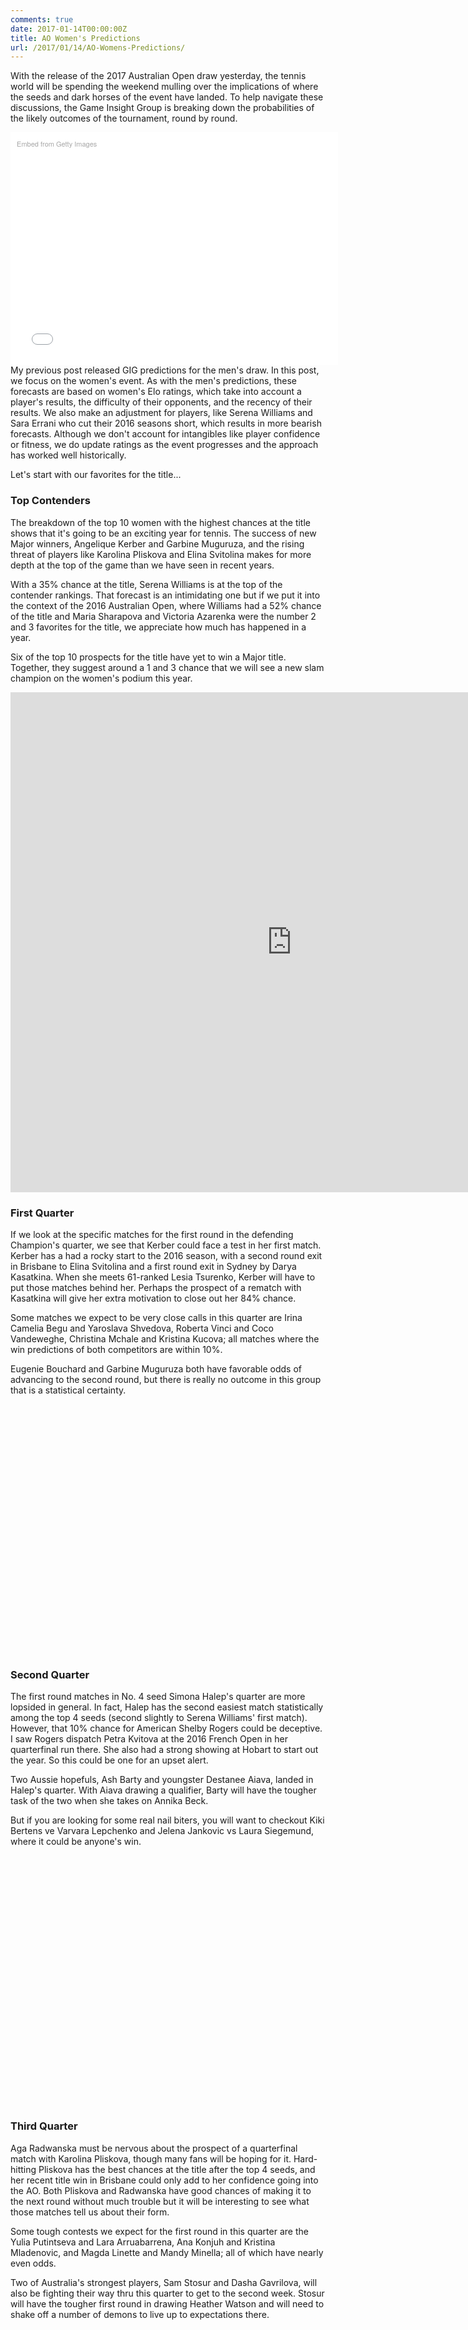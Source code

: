 ```yaml
---
comments: true
date: 2017-01-14T00:00:00Z
title: AO Women's Predictions
url: /2017/01/14/AO-Womens-Predictions/
---
```


With the release of the 2017 Australian Open draw yesterday, the tennis world will be spending the weekend mulling over the implications of where the seeds and dark horses of the event have landed. To help navigate these discussions, the Game Insight Group is breaking down the probabilities of the likely outcomes of the tournament, round by round. 

<!--more-->

<div class="getty embed image" style="background-color:#fff;display:inline-block;font-family:'Helvetica Neue',Helvetica,Arial,sans-serif;color:#a7a7a7;font-size:11px;width:100%;max-width:594px;float:left; padding:2%;"><div style="padding:0;margin:0;text-align:left;"><a href="http://www.gettyimages.com/detail/507520392" target="_blank" style="color:#a7a7a7;text-decoration:none;font-weight:normal !important;border:none;display:inline-block;">Embed from Getty Images</a></div><div style="overflow:hidden;position:relative;height:0;padding:66.666667% 0 0 0;width:100%;"><iframe src="//embed.gettyimages.com/embed/507520392?et=tFI7vuwaQWJSSm6sNzPkzQ&viewMoreLink=on&sig=l6es5GfFUyZ8LP1EXrG5LSHqxiUqS4W_nZdDQCibEEI=&caption=true" width="594" height="396" scrolling="no" frameborder="0" style="display:inline-block;position:absolute;top:0;left:0;width:100%;height:100%;margin:0;"></iframe></div><p style="margin:0;"></p></div>


My previous post released GIG predictions for the men's draw. In this post, we focus on the women's event. As with the men's predictions, these forecasts are based on women's Elo ratings, which take into account a player's results, the difficulty of their opponents, and the recency of their results. We also make an adjustment for players, like Serena Williams and Sara Errani who cut their 2016 seasons short, which results in more bearish forecasts. Although we don't account for intangibles like player confidence or fitness, we do update ratings as the event progresses and the approach has worked well historically.


Let's start with our favorites for the title...

### Top Contenders

The breakdown of the top 10 women with the highest chances at the title shows that it's going to be an exciting year for tennis. The success of new Major winners, Angelique Kerber and Garbine Muguruza, and the rising threat of players like Karolina Pliskova and Elina Svitolina makes for more depth at the top of the game than we have seen in recent years. 

With a 35% chance at the title, Serena Williams is at the top of the contender rankings. That forecast is an intimidating one but if we put it into the context of the 2016 Australian Open, where Williams had a 52% chance of the title and Maria Sharapova and Victoria Azarenka were the number 2 and 3 favorites for the title, we appreciate how much has happened in a year. 


Six of the top 10 prospects for the title have yet to win a Major title. Together, they suggest around a 1 and 3 chance that we will see a new slam champion on the women's podium this year.

<iframe width="900" height="800" frameborder="0" scrolling="no" src="https://plot.ly/~on-the-t/1049.embed"></iframe>



### First Quarter

If we look at the specific matches for the first round in the defending Champion's quarter, we see that Kerber could face a test in her first match. Kerber has a had a rocky start to the 2016 season, with a second round exit in Brisbane to Elina Svitolina and a first round exit in Sydney by Darya Kasatkina. When she meets 61-ranked Lesia Tsurenko, Kerber will have to put those matches behind her. Perhaps the prospect of a rematch with Kasatkina will give her extra motivation to close out her 84% chance.

Some matches we expect to be very close calls in this quarter are Irina Camelia Begu and Yaroslava Shvedova, Roberta Vinci and Coco Vandeweghe, Christina Mchale and Kristina Kucova; all matches where the win predictions of both competitors are within 10%. 

Eugenie Bouchard and Garbine Muguruza both have favorable odds of advancing to the second round, but there is really no outcome in this group that is a statistical certainty. 



<script type="text/javascript">
 
// jsData 
function gvisDataTableID170343dc397bb () {
var data = new google.visualization.DataTable();
var datajson =
[
 [
"Angelique Kerber",
1,
84.2
],
[
"Lesia Tsurenko",
1,
15.8
],
[
"Carina Witthoeft",
2,
83.55
],
[
"Qualifier1",
2,
16.45
],
[
"Kristyna Pliskova",
3,
29.2
],
[
"Viktorija Golubic",
3,
70.8
],
[
"Irina Camelia Begu",
4,
43.74
],
[
"Yaroslava Shvedova",
4,
56.26
],
[
"Darya Kasatkina",
5,
65.79
],
[
"Shuai Peng",
5,
34.21
],
[
"Eugenie Bouchard",
6,
68.01
],
[
"Louisa Chirico",
6,
31.99
],
[
"Misaki Doi",
7,
63.82
],
[
"Pauline Parmentier",
7,
36.18
],
[
"Roberta Vinci",
8,
45.64
],
[
"Coco Vandeweghe",
8,
54.36
],
[
"Carla Suarez Navarro",
9,
77.79
],
[
"Jana Cepelova",
9,
22.21
],
[
"Irina Khromacheva",
10,
17
],
[
"Sorona Cirstea",
10,
83
],
[
"Alison Riske",
11,
67.01
],
[
"Madison Brengle",
11,
32.99
],
[
"Shuai Zhang",
12,
91.36
],
[
"Qualifier2",
12,
8.64
],
[
"Nao Hibino",
13,
35.24
],
[
"Anastasija Sevastova",
13,
64.76
],
[
"Christina Mchale",
14,
49.31
],
[
"Kristina Kucova",
14,
50.69
],
[
"Lauren Davis",
15,
77.25
],
[
"Samantha Crawford",
15,
22.75
],
[
"Garbine Muguruza",
16,
84.78
],
[
"Marina Erakova",
16,
15.22
] 
];
data.addColumn('string','Player');
data.addColumn('number','Match');
data.addColumn('number','Prediction (%)');
data.addRows(datajson);
return(data);
}
 
// jsDrawChart
function drawChartTableID170343dc397bb() {
var data = gvisDataTableID170343dc397bb();
var options = {};
options["allowHtml"] = true;
options["width"] = 800;
options["height"] = 400;
options["alternatingRowStyle"] = true;
options["cssClassNames"] = {headerRow: 'large-font', tableRow: 'myTablerow large-font', oddTableRow: 'myTablerow large-font'};


    var chart = new google.visualization.Table(
    document.getElementById('TableID170343dc397bb')
    );
    chart.draw(data,options);
    

}
  
 
// jsDisplayChart
(function() {
var pkgs = window.__gvisPackages = window.__gvisPackages || [];
var callbacks = window.__gvisCallbacks = window.__gvisCallbacks || [];
var chartid = "table";
  
// Manually see if chartid is in pkgs (not all browsers support Array.indexOf)
var i, newPackage = true;
for (i = 0; newPackage && i < pkgs.length; i++) {
if (pkgs[i] === chartid)
newPackage = false;
}
if (newPackage)
  pkgs.push(chartid);
  
// Add the drawChart function to the global list of callbacks
callbacks.push(drawChartTableID170343dc397bb);
})();
function displayChartTableID170343dc397bb() {
  var pkgs = window.__gvisPackages = window.__gvisPackages || [];
  var callbacks = window.__gvisCallbacks = window.__gvisCallbacks || [];
  window.clearTimeout(window.__gvisLoad);
  // The timeout is set to 100 because otherwise the container div we are
  // targeting might not be part of the document yet
  window.__gvisLoad = setTimeout(function() {
  var pkgCount = pkgs.length;
  google.load("visualization", "1", { packages:pkgs, callback: function() {
  if (pkgCount != pkgs.length) {
  // Race condition where another setTimeout call snuck in after us; if
  // that call added a package, we must not shift its callback
  return;
}
while (callbacks.length > 0)
callbacks.shift()();
} });
}, 100);
}
 
// jsFooter
</script>
 
<!-- jsChart -->  
<script type="text/javascript" src="https://www.google.com/jsapi?callback=displayChartTableID170343dc397bb"></script>
 
<!-- divChart -->
  
<div id="TableID170343dc397bb" 
  style="width: 800; height: 400;">
</div>


### Second Quarter

The first round matches in No. 4 seed Simona Halep's quarter are more lopsided in general. In fact, Halep has the second easiest match statistically among the top 4 seeds (second slightly to Serena Williams' first match). However, that 10% chance for American Shelby Rogers could be deceptive. I saw Rogers dispatch Petra Kvitova at the 2016 French Open in her quarterfinal run there. She also had a strong showing at Hobart to start out the year. So this could be one for an upset alert. 


Two Aussie hopefuls, Ash Barty and youngster Destanee Aiava, landed in Halep's quarter. With Aiava drawing a qualifier, Barty will have the tougher task of the two when she takes on Annika Beck. 

But if you are looking for some real nail biters, you will want to checkout Kiki Bertens ve Varvara Lepchenko and Jelena Jankovic vs Laura Siegemund, where it could be anyone's win. 

<script type="text/javascript">
 
// jsData 
function gvisDataTableID170345e9b0d3b () {
var data = new google.visualization.DataTable();
var datajson =
[
 [
"Simona Halep",
1,
90.55
],
[
"Shelby Rogers",
1,
9.45
],
[
"Annika Beck",
2,
75.37
],
[
"Ash Barty",
2,
24.63
],
[
"Qualifier3",
3,
34.39
],
[
"Destanee Aiava",
3,
65.61
],
[
"Monica Puig",
4,
77.08
],
[
"Patricia Maria Tig",
4,
22.92
],
[
"Kiki Bertens",
5,
55.29
],
[
"Varvara Lepchenko",
5,
44.71
],
[
"Ying-Ying Duan",
6,
79.35
],
[
"Qualifier4",
6,
20.65
],
[
"Kurumi Nara",
7,
80.07
],
[
"Qualifier5",
7,
19.93
],
[
"Venus Williams",
8,
82.6
],
[
"Kateryna Kozlova",
8,
17.4
],
[
"Elina Svitolina",
9,
96.9
],
[
"Galina Voskoboeva",
9,
3.1
],
[
"Francesca Schiavone",
10,
84.31
],
[
"Qualifier6",
10,
15.69
],
[
"Vania King",
11,
86.95
],
[
"Qualifier12",
11,
13.05
],
[
"Anastasia Pavlyuchenkova",
12,
79.13
],
[
"Evgeniya Rodina",
12,
20.87
],
[
"Jelena Jankovic",
13,
54.91
],
[
"Laura Siegemund",
13,
45.09
],
[
"Katerina Siniakova",
14,
50.72
],
[
"Julia Goerges",
14,
49.28
],
[
"Anna Tatishvili",
15,
67.62
],
[
"Jaimee Fourlis",
15,
32.38
],
[
"Mariana Duque Marino",
16,
13.38
],
[
"Svetlana Kuznetsova",
16,
86.62
] 
];
data.addColumn('string','Player');
data.addColumn('number','Match');
data.addColumn('number','Prediction (%)');
data.addRows(datajson);
return(data);
}
 
// jsDrawChart
function drawChartTableID170345e9b0d3b() {
var data = gvisDataTableID170345e9b0d3b();
var options = {};
options["allowHtml"] = true;
options["width"] = 800;
options["height"] = 400;
options["alternatingRowStyle"] = true;
options["cssClassNames"] = {headerRow: 'large-font', tableRow: 'myTablerow large-font', oddTableRow: 'myTablerow large-font'};


    var chart = new google.visualization.Table(
    document.getElementById('TableID170345e9b0d3b')
    );
    chart.draw(data,options);
    

}
  
 
// jsDisplayChart
(function() {
var pkgs = window.__gvisPackages = window.__gvisPackages || [];
var callbacks = window.__gvisCallbacks = window.__gvisCallbacks || [];
var chartid = "table";
  
// Manually see if chartid is in pkgs (not all browsers support Array.indexOf)
var i, newPackage = true;
for (i = 0; newPackage && i < pkgs.length; i++) {
if (pkgs[i] === chartid)
newPackage = false;
}
if (newPackage)
  pkgs.push(chartid);
  
// Add the drawChart function to the global list of callbacks
callbacks.push(drawChartTableID170345e9b0d3b);
})();
function displayChartTableID170345e9b0d3b() {
  var pkgs = window.__gvisPackages = window.__gvisPackages || [];
  var callbacks = window.__gvisCallbacks = window.__gvisCallbacks || [];
  window.clearTimeout(window.__gvisLoad);
  // The timeout is set to 100 because otherwise the container div we are
  // targeting might not be part of the document yet
  window.__gvisLoad = setTimeout(function() {
  var pkgCount = pkgs.length;
  google.load("visualization", "1", { packages:pkgs, callback: function() {
  if (pkgCount != pkgs.length) {
  // Race condition where another setTimeout call snuck in after us; if
  // that call added a package, we must not shift its callback
  return;
}
while (callbacks.length > 0)
callbacks.shift()();
} });
}, 100);
}
 
// jsFooter
</script>
 
<!-- jsChart -->  
<script type="text/javascript" src="https://www.google.com/jsapi?callback=displayChartTableID170345e9b0d3b"></script>
 
<!-- divChart -->
  
<div id="TableID170345e9b0d3b" 
  style="width: 800; height: 400;">
</div>


### Third Quarter


Aga Radwanska must be nervous about the prospect of a quarterfinal match with Karolina Pliskova, though many fans will be hoping for it. Hard-hitting Pliskova has the best chances at the title after the top 4 seeds, and her recent title win in Brisbane could only add to her confidence going into the AO. Both Pliskova and Radwanska have good chances of making it to the next round without much trouble but it will be interesting to see what those matches tell us about their form.


Some tough contests we expect for the first round in this quarter are the Yulia Putintseva and Lara Arruabarrena, Ana Konjuh and Kristina Mladenovic, and Magda Linette and Mandy Minella; all of which have nearly even odds.

Two of Australia's strongest players, Sam Stosur and Dasha Gavrilova, will also be fighting their way thru this quarter to get to the second week. Stosur will have the tougher first round in drawing Heather Watson and will need to shake off a number of demons to live up to expectations there.

<script type="text/javascript">
 
// jsData 
function gvisDataTableID170341dc2fd88 () {
var data = new google.visualization.DataTable();
var datajson =
[
 [
"Karolina Pliskova",
1,
92.66
],
[
"Sara Sorribes Tormo",
1,
7.34
],
[
"Monica Niculescu",
2,
91.4
],
[
"Qualifier7",
2,
8.6
],
[
"Jelena Ostapenko",
3,
80.52
],
[
"Qualifier8",
3,
19.48
],
[
"Yulia Putintseva",
4,
44.47
],
[
"Lara Arruabarrena",
4,
55.53
],
[
"Daria Gavrilova",
5,
88.11
],
[
"Naomi Broady",
5,
11.89
],
[
"Ana Konjuh",
6,
58.72
],
[
"Kristina Mladenovic",
6,
41.28
],
[
"Danka Kovinic",
7,
67.6
],
[
"Saisai Zheng",
7,
32.4
],
[
"Camila Giorgi",
8,
32.9
],
[
"Timea Bacsinszky",
8,
67.1
],
[
"Elena Vesnina",
9,
92.1
],
[
"Qualifier9",
9,
7.9
],
[
"Magda Linette",
10,
55.69
],
[
"Mandy Minella",
10,
44.31
],
[
"Qualifier 10",
11,
9.7
],
[
"Johanna Larsson",
11,
90.3
],
[
"Samantha Stosur",
12,
63.95
],
[
"Heather Watson",
12,
36.05
],
[
"Alize Cornet",
13,
92.02
],
[
"Myrtille Goerges",
13,
7.98
],
[
"Maria Sakkari",
14,
17.86
],
[
"Anett Kontaveit",
14,
82.14
],
[
"Qiang Wang",
15,
34.08
],
[
"Mirjana Lucic",
15,
65.92
],
[
"Agnieszka Radwanska",
16,
83.25
],
[
"Tsvetana Pironkova",
16,
16.75
] 
];
data.addColumn('string','Player');
data.addColumn('number','Match');
data.addColumn('number','Prediction (%)');
data.addRows(datajson);
return(data);
}
 
// jsDrawChart
function drawChartTableID170341dc2fd88() {
var data = gvisDataTableID170341dc2fd88();
var options = {};
options["allowHtml"] = true;
options["width"] = 800;
options["height"] = 400;
options["alternatingRowStyle"] = true;
options["cssClassNames"] = {headerRow: 'large-font', tableRow: 'myTablerow large-font', oddTableRow: 'myTablerow large-font'};


    var chart = new google.visualization.Table(
    document.getElementById('TableID170341dc2fd88')
    );
    chart.draw(data,options);
    

}
  
 
// jsDisplayChart
(function() {
var pkgs = window.__gvisPackages = window.__gvisPackages || [];
var callbacks = window.__gvisCallbacks = window.__gvisCallbacks || [];
var chartid = "table";
  
// Manually see if chartid is in pkgs (not all browsers support Array.indexOf)
var i, newPackage = true;
for (i = 0; newPackage && i < pkgs.length; i++) {
if (pkgs[i] === chartid)
newPackage = false;
}
if (newPackage)
  pkgs.push(chartid);
  
// Add the drawChart function to the global list of callbacks
callbacks.push(drawChartTableID170341dc2fd88);
})();
function displayChartTableID170341dc2fd88() {
  var pkgs = window.__gvisPackages = window.__gvisPackages || [];
  var callbacks = window.__gvisCallbacks = window.__gvisCallbacks || [];
  window.clearTimeout(window.__gvisLoad);
  // The timeout is set to 100 because otherwise the container div we are
  // targeting might not be part of the document yet
  window.__gvisLoad = setTimeout(function() {
  var pkgCount = pkgs.length;
  google.load("visualization", "1", { packages:pkgs, callback: function() {
  if (pkgCount != pkgs.length) {
  // Race condition where another setTimeout call snuck in after us; if
  // that call added a package, we must not shift its callback
  return;
}
while (callbacks.length > 0)
callbacks.shift()();
} });
}, 100);
}
 
// jsFooter
</script>
 
<!-- jsChart -->  
<script type="text/javascript" src="https://www.google.com/jsapi?callback=displayChartTableID170341dc2fd88"></script>
 
<!-- divChart -->
  
<div id="TableID170341dc2fd88" 
  style="width: 800; height: 400;">
</div>


### Fourth Quarter

Like Simona Halep, Serena Williams' first round match could be trickier than the probabilities suggest. Williams will face Belinda Bencic, who is coming off her Hopman Cup appearance with Roger Federer. Bencic has a 1 of 2 record against Williams, which could give her a boost despite her odds (if the toe injury is healed, that is). It's an unlucky draw for Bencic but will still be a match to watch. 

What could be some tough contests in this quarter? Dominika Cibulkova could have a test when she faces Denisa Allertova. Even less certain call are Sara Errani's match with Risa Ozaki, Kateryna Bondarenko and Caroline Garcia, and Yanina Wickmayer versus Lucie Safarova. If the odds to go in Safarova's favor, that could set up a second round match against Serena Williams. Safarova has a devastating record against Williams and might already be looking forward to a chance to turn the tables.  

<script type="text/javascript">
 
// jsData 
function gvisDataTableID1703441b43dd6 () {
var data = new google.visualization.DataTable();
var datajson =
[
 [
"Dominika Cibulkova",
1,
73.92
],
[
"Denisa Allertova",
1,
26.08
],
[
"Su Wei Hsieh",
2,
55.65
],
[
"Karin Knapp",
2,
44.35
],
[
"Sara Errani",
3,
60.6
],
[
"Risa Ozaki",
3,
39.4
],
[
"Ekaterina Makarova",
4,
93.85
],
[
"Ekaterina Alexandrova",
4,
6.15
],
[
"Caroline Wozniacki",
5,
96.54
],
[
"Arina Rodionova",
5,
3.46
],
[
"Donna Vekic",
6,
74.11
],
[
"Lizette Cabrera",
6,
25.89
],
[
"Luksika Kumkhum",
7,
6.14
],
[
"Naomi Osaka",
7,
93.86
],
[
"Kirsten Flipkens",
8,
16.12
],
[
"Johanna Konta",
8,
83.88
],
[
"Barbora Zahlavova Strycova",
9,
94.82
],
[
"Qualifier11",
9,
5.18
],
[
"Andrea Petkovic",
10,
92
],
[
"Kayla Day",
10,
8
],
[
"Oceane Dodin",
11,
56.47
],
[
"Cagla Buyukakcay",
11,
43.53
],
[
"Kateryna Bondarenko",
12,
36.55
],
[
"Caroline Garcia",
12,
63.45
],
[
"Timea Babos",
13,
73.57
],
[
"Nicole Gibbs",
13,
26.43
],
[
"Xinyun Han",
14,
19.3
],
[
"Irina Falconi",
14,
80.7
],
[
"Yanina Wickmayer",
15,
36.61
],
[
"Lucie Safarova",
15,
63.39
],
[
"Serena Williams",
16,
90.94
],
[
"Belinda Bencic",
16,
9.06
] 
];
data.addColumn('string','Player');
data.addColumn('number','Match');
data.addColumn('number','Prediction (%)');
data.addRows(datajson);
return(data);
}
 
// jsDrawChart
function drawChartTableID1703441b43dd6() {
var data = gvisDataTableID1703441b43dd6();
var options = {};
options["allowHtml"] = true;
options["width"] = 800;
options["height"] = 400;
options["alternatingRowStyle"] = true;
options["cssClassNames"] = {headerRow: 'large-font', tableRow: 'myTablerow large-font', oddTableRow: 'myTablerow large-font'};


    var chart = new google.visualization.Table(
    document.getElementById('TableID1703441b43dd6')
    );
    chart.draw(data,options);
    

}
  
 
// jsDisplayChart
(function() {
var pkgs = window.__gvisPackages = window.__gvisPackages || [];
var callbacks = window.__gvisCallbacks = window.__gvisCallbacks || [];
var chartid = "table";
  
// Manually see if chartid is in pkgs (not all browsers support Array.indexOf)
var i, newPackage = true;
for (i = 0; newPackage && i < pkgs.length; i++) {
if (pkgs[i] === chartid)
newPackage = false;
}
if (newPackage)
  pkgs.push(chartid);
  
// Add the drawChart function to the global list of callbacks
callbacks.push(drawChartTableID1703441b43dd6);
})();
function displayChartTableID1703441b43dd6() {
  var pkgs = window.__gvisPackages = window.__gvisPackages || [];
  var callbacks = window.__gvisCallbacks = window.__gvisCallbacks || [];
  window.clearTimeout(window.__gvisLoad);
  // The timeout is set to 100 because otherwise the container div we are
  // targeting might not be part of the document yet
  window.__gvisLoad = setTimeout(function() {
  var pkgCount = pkgs.length;
  google.load("visualization", "1", { packages:pkgs, callback: function() {
  if (pkgCount != pkgs.length) {
  // Race condition where another setTimeout call snuck in after us; if
  // that call added a package, we must not shift its callback
  return;
}
while (callbacks.length > 0)
callbacks.shift()();
} });
}, 100);
}
 
// jsFooter
</script>
 
<!-- jsChart -->  
<script type="text/javascript" src="https://www.google.com/jsapi?callback=displayChartTableID1703441b43dd6"></script>
 
<!-- divChart -->
  
<div id="TableID1703441b43dd6" 
  style="width: 800; height: 400;">
</div>

### AO Tournament Predictions Per Round

Below are the per round predictions where you can find the chances of an exit in each round of the event thru to the title win. GIG will be updating these forecasts on this site as rounds complete. 



<!-- jsHeader -->
<script type="text/javascript">
 
// jsData 
function gvisDataTableID170342047ce4d () {
var data = new google.visualization.DataTable();
var datajson =
[
 [
"Serena Williams",
9.41,
7.52,
4.64,
8.13,
13.56,
11.36,
10.75,
34.63
],
[
"Angelique Kerber",
16.62,
5.6,
11.14,
12,
13.46,
14.9,
13.38,
12.9
],
[
"Simona Halep",
9.48,
8.26,
14.91,
16.57,
16.87,
13.21,
11.14,
9.56
],
[
"Agnieszka Radwanska",
17.05,
9.36,
14.15,
11.59,
16.92,
17.67,
6.04,
7.22
],
[
"Karolina Pliskova",
7.12,
19.56,
9.61,
20.8,
16.39,
16.45,
4.85,
5.22
],
[
"Elina Svitolina",
2.9,
12.85,
21.28,
24.25,
18.79,
8.92,
6.45,
4.56
],
[
"Johanna Konta",
16.05,
22.95,
23.04,
12.13,
15.66,
4.13,
2.62,
3.42
],
[
"Svetlana Kuznetsova",
13.95,
5.68,
22.09,
24.8,
17.18,
7.72,
5.5,
3.08
],
[
"Garbine Muguruza",
14.62,
17.3,
17.96,
16.39,
17.06,
8.75,
5.07,
2.85
],
[
"Venus Williams",
17.88,
10.48,
14.61,
31.09,
12.2,
7.19,
4.27,
2.28
],
[
"Caroline Wozniacki",
3.39,
8.55,
43.65,
17.05,
18.09,
4.45,
2.57,
2.25
],
[
"Dominika Cibulkova",
26.01,
10.56,
18.79,
22.59,
14.36,
3.65,
2.16,
1.88
],
[
"Daria Gavrilova",
11.64,
34.54,
17.67,
17.44,
8.92,
6.65,
1.8,
1.34
],
[
"Carla Suarez Navarro",
22.11,
13.9,
20.95,
19.66,
13.12,
6.32,
2.66,
1.28
],
[
"Barbora Zahlavova Strycova",
5.29,
34.18,
19.24,
31.63,
5.58,
2.33,
1.2,
0.55
],
[
"Darya Kasatkina",
33.74,
22.25,
18.04,
16.87,
4.52,
2.74,
1.32,
0.52
],
[
"Ana Konjuh",
41.06,
31.24,
9.81,
10.05,
3.91,
2.77,
0.66,
0.5
],
[
"Monica Puig",
23.29,
10.06,
45.89,
10.12,
6.37,
2.63,
1.17,
0.47
],
[
"Timea Bacsinszky",
33.13,
14.31,
28.62,
13.34,
5.79,
3.52,
0.88,
0.41
],
[
"Naomi Osaka",
6.33,
61.49,
18.35,
6.67,
5.21,
1.03,
0.53,
0.39
],
[
"Anastasia Pavlyuchenkova",
21.43,
23.46,
34.35,
11.78,
5.51,
2.04,
1.06,
0.37
],
[
"Ekaterina Makarova",
6.33,
20.76,
38.82,
22.17,
8.92,
1.94,
0.69,
0.37
],
[
"Coco Vandeweghe",
45.63,
17.71,
16.4,
13.65,
3.42,
2.15,
0.79,
0.25
],
[
"Alize Cornet",
7.94,
29.45,
42.21,
9.13,
7.25,
3.19,
0.59,
0.24
],
[
"Elena Vesnina",
8.04,
22.03,
32.16,
24.69,
8.56,
3.61,
0.68,
0.23
],
[
"Shuai Zhang",
8.37,
39.4,
28.22,
14.16,
6.64,
2.28,
0.72,
0.21
],
[
"Anastasija Sevastova",
35.61,
29.47,
21.49,
7.12,
4.39,
1.34,
0.38,
0.2
],
[
"Jelena Jankovic",
45.39,
20.87,
19.82,
8.44,
3.49,
1.18,
0.61,
0.2
],
[
"Andrea Petkovic",
7.87,
54.52,
15.63,
17.97,
2.67,
0.77,
0.38,
0.19
],
[
"Viktorija Golubic",
28.33,
34.19,
28.35,
4.66,
2.47,
1.27,
0.56,
0.17
],
[
"Belinda Bencic",
90.59,
4.3,
1.53,
1.62,
1.05,
0.55,
0.2,
0.16
],
[
"Lesia Tsurenko",
83.38,
4.46,
5.69,
2.94,
2.1,
0.92,
0.35,
0.16
],
[
"Caroline Garcia",
35.55,
17,
25.87,
17.38,
2.97,
0.77,
0.31,
0.15
],
[
"Monica Niculescu",
8.65,
67.2,
8.5,
9.04,
4.25,
1.81,
0.4,
0.15
],
[
"Christina Mchale",
49.71,
24.78,
16.46,
5.06,
2.74,
0.89,
0.22,
0.14
],
[
"Samantha Stosur",
35.35,
26.85,
16.04,
13.9,
4.84,
2.33,
0.56,
0.13
],
[
"Lucie Safarova",
36.92,
54.62,
2.74,
2.83,
1.89,
0.61,
0.27,
0.12
],
[
"Johanna Larsson",
9.29,
46.23,
20.38,
16.8,
4.86,
1.9,
0.43,
0.11
],
[
"Roberta Vinci",
54.37,
16.58,
13.97,
10.42,
2.56,
1.57,
0.42,
0.11
],
[
"Yaroslava Shvedova",
43.31,
25.08,
23.65,
4.08,
2.35,
1.11,
0.33,
0.09
],
[
"Laura Siegemund",
54.61,
18.5,
16.92,
6,
2.75,
0.84,
0.3,
0.08
],
[
"Irina Camelia Begu",
56.69,
21.15,
17.64,
2.52,
1.19,
0.58,
0.16,
0.07
],
[
"Alison Riske",
33.17,
32.46,
19.02,
8.91,
4.67,
1.29,
0.42,
0.06
],
[
"Timea Babos",
26.48,
20.23,
46.01,
4.02,
2.33,
0.66,
0.21,
0.06
],
[
"Kristina Kucova",
50.29,
24.39,
15.95,
5.08,
3.17,
0.82,
0.25,
0.05
],
[
"Kristina Mladenovic",
58.94,
24.78,
7.62,
5.4,
2.04,
1.03,
0.14,
0.05
],
[
"Lauren Davis",
23.03,
54.56,
11.27,
6.19,
3.33,
1.18,
0.39,
0.05
],
[
"Denisa Allertova",
73.99,
7.47,
9.51,
6.27,
2.19,
0.38,
0.15,
0.04
],
[
"Eugenie Bouchard",
31.51,
38.69,
15.28,
10.51,
2.41,
1.23,
0.34,
0.03
],
[
"Katerina Siniakova",
49.53,
29.65,
14.07,
4.43,
1.64,
0.49,
0.16,
0.03
],
[
"Kateryna Kozlova",
82.12,
6.4,
5.86,
4.56,
0.79,
0.18,
0.06,
0.03
],
[
"Misaki Doi",
36.35,
38.92,
13.95,
8.05,
1.81,
0.71,
0.18,
0.03
],
[
"Tsvetana Pironkova",
82.95,
6.12,
5.07,
2.92,
1.92,
0.82,
0.17,
0.03
],
[
"Vania King",
12.01,
53.55,
25.59,
6.3,
1.93,
0.49,
0.1,
0.03
],
[
"Varvara Lepchenko",
55.56,
14.95,
19.96,
7.56,
1.53,
0.33,
0.08,
0.03
],
[
"Annika Beck",
25.01,
64.69,
5.71,
3.02,
1.1,
0.39,
0.06,
0.02
],
[
"Carina Witthoeft",
16.34,
74.63,
5.42,
2.47,
0.73,
0.33,
0.06,
0.02
],
[
"Destanee Aiava",
34.64,
52.83,
10.95,
1.08,
0.36,
0.07,
0.05,
0.02
],
[
"Kiki Bertens",
44.44,
16.84,
25.05,
10.19,
2.56,
0.7,
0.2,
0.02
],
[
"Mirjana Lucic",
33.84,
54.59,
6.76,
2.56,
1.56,
0.61,
0.06,
0.02
],
[
"Shuai Peng",
66.26,
15.78,
10.25,
6.02,
1.1,
0.45,
0.12,
0.02
],
[
"Anett Kontaveit",
17.6,
49.98,
24.74,
4.24,
2.45,
0.89,
0.09,
0.01
],
[
"Ash Barty",
74.99,
22.78,
1.28,
0.61,
0.26,
0.05,
0.02,
0.01
],
[
"Camila Giorgi",
66.87,
11.09,
14.93,
4.85,
1.55,
0.62,
0.08,
0.01
],
[
"Heather Watson",
64.65,
19.17,
8.54,
5.72,
1.32,
0.5,
0.09,
0.01
],
[
"Jana Cepelova",
77.89,
9.07,
7.67,
3.74,
1.23,
0.31,
0.08,
0.01
],
[
"Kateryna Bondarenko",
64.45,
13.91,
14.63,
6.01,
0.77,
0.18,
0.04,
0.01
],
[
"Mariana Duque Marino",
86.05,
3.62,
7.15,
2.38,
0.67,
0.09,
0.03,
0.01
],
[
"Nao Hibino",
64.39,
21.36,
10.26,
2.5,
1.24,
0.19,
0.05,
0.01
],
[
"Qualifier5",
80.15,
17.74,
1.49,
0.5,
0.09,
0.01,
0.01,
0.01
],
[
"Qualifier7",
91.35,
7.96,
0.4,
0.2,
0.06,
0.02,
0,
0.01
],
[
"Sara Errani",
39.6,
43.41,
12.47,
3.77,
0.64,
0.1,
0,
0.01
],
[
"Sorona Cirstea",
17.11,
61.72,
13.55,
5.65,
1.6,
0.31,
0.05,
0.01
],
[
"Xinyun Han",
80.3,
15.3,
4.1,
0.17,
0.08,
0.04,
0,
0.01
],
[
"Yanina Wickmayer",
63.08,
33.56,
1.36,
1.07,
0.71,
0.16,
0.05,
0.01
],
[
"Yulia Putintseva",
55.95,
17.39,
21.4,
3.8,
1.04,
0.32,
0.09,
0.01
],
[
"Anna Tatishvili",
32.88,
60.65,
5.44,
0.93,
0.09,
0.01,
0,
0
],
[
"Arina Rodionova",
96.61,
1.76,
1.42,
0.16,
0.05,
0,
0,
0
],
[
"Cagla Buyukakcay",
56.34,
31.46,
9.47,
2.35,
0.32,
0.06,
0,
0
],
[
"Danka Kovinic",
32.3,
47.98,
14.93,
3.43,
1.06,
0.27,
0.03,
0
],
[
"Donna Vekic",
26.09,
65.6,
7.04,
0.98,
0.26,
0.02,
0.01,
0
],
[
"Ekaterina Alexandrova",
93.67,
4.14,
1.82,
0.36,
0.01,
0,
0,
0
],
[
"Evgeniya Rodina",
78.57,
12.98,
6.93,
1.14,
0.33,
0.04,
0.01,
0
],
[
"Francesca Schiavone",
15.51,
70.64,
8.88,
3.77,
0.98,
0.19,
0.03,
0
],
[
"Galina Voskoboeva",
97.1,
2.16,
0.58,
0.1,
0.06,
0,
0,
0
],
[
"Irina Falconi",
19.7,
50.98,
27.35,
1.38,
0.51,
0.05,
0.03,
0
],
[
"Irina Khromacheva",
82.89,
15.31,
1.29,
0.33,
0.12,
0.04,
0.02,
0
],
[
"Jaimee Fourlis",
67.12,
30.05,
2.05,
0.55,
0.21,
0.02,
0,
0
],
[
"Jelena Ostapenko",
19.26,
47.83,
26.87,
4.22,
1.41,
0.38,
0.03,
0
],
[
"Julia Goerges",
50.47,
30.98,
12.46,
4.5,
1.2,
0.28,
0.11,
0
],
[
"Karin Knapp",
55.85,
37.31,
4.77,
1.85,
0.21,
0.01,
0,
0
],
[
"Kayla Day",
92.13,
6.94,
0.61,
0.3,
0.02,
0,
0,
0
],
[
"Kirsten Flipkens",
83.95,
9.84,
4.28,
1.44,
0.44,
0.03,
0.02,
0
],
[
"Kristyna Pliskova",
71.67,
19.58,
7.46,
0.96,
0.24,
0.09,
0,
0
],
[
"Kurumi Nara",
19.85,
65.38,
8.52,
5.15,
0.93,
0.14,
0.03,
0
],
[
"Lara Arruabarrena",
44.05,
19.99,
28.16,
5.3,
1.82,
0.6,
0.08,
0
],
[
"Lizette Cabrera",
73.91,
24.09,
1.75,
0.16,
0.08,
0.01,
0,
0
],
[
"Louisa Chirico",
68.49,
23.28,
5.44,
2.36,
0.34,
0.07,
0.02,
0
],
[
"Luksika Kumkhum",
93.67,
5.72,
0.47,
0.09,
0.01,
0.03,
0.01,
0
],
[
"Madison Brengle",
66.83,
21.56,
7.92,
2.79,
0.73,
0.15,
0.02,
0
],
[
"Magda Linette",
43.74,
39.89,
11.52,
3.85,
0.79,
0.19,
0.02,
0
],
[
"Mandy Minella",
56.26,
32.96,
8.08,
2.33,
0.29,
0.08,
0,
0
],
[
"Maria Sakkari",
82.4,
15.03,
2.26,
0.24,
0.05,
0.02,
0,
0
],
[
"Marina Erakova",
85.38,
8.13,
4.35,
1.52,
0.48,
0.11,
0.03,
0
],
[
"Myrtille Goerges",
92.06,
5.54,
2.05,
0.27,
0.06,
0.01,
0.01,
0
],
[
"Naomi Broady",
88.36,
9.44,
1.53,
0.58,
0.08,
0.01,
0,
0
],
[
"Nicole Gibbs",
73.52,
13.49,
12.27,
0.58,
0.12,
0.02,
0,
0
],
[
"Oceane Dodin",
43.66,
37.63,
13.93,
4.28,
0.38,
0.1,
0.02,
0
],
[
"Patricia Maria Tig",
76.71,
7.47,
13.68,
1.58,
0.42,
0.11,
0.03,
0
],
[
"Pauline Parmentier",
63.65,
26.79,
6.67,
2.25,
0.47,
0.15,
0.02,
0
],
[
"Qiang Wang",
66.16,
29.93,
2.76,
0.8,
0.34,
0.01,
0,
0
],
[
"Qualifier 10",
90.71,
7.75,
1.06,
0.37,
0.05,
0.05,
0.01,
0
],
[
"Qualifier1",
83.66,
15.31,
0.65,
0.24,
0.1,
0.03,
0.01,
0
],
[
"Qualifier11",
94.71,
4.36,
0.62,
0.28,
0.03,
0,
0,
0
],
[
"Qualifier12",
87.99,
10.01,
1.65,
0.27,
0.07,
0,
0.01,
0
],
[
"Qualifier2",
91.63,
6.58,
1.38,
0.27,
0.09,
0.05,
0,
0
],
[
"Qualifier3",
65.36,
29.64,
4.37,
0.45,
0.15,
0.03,
0,
0
],
[
"Qualifier4",
79.75,
15.61,
3.66,
0.86,
0.08,
0.02,
0.02,
0
],
[
"Qualifier6",
84.49,
14.35,
0.74,
0.36,
0.05,
0.01,
0,
0
],
[
"Qualifier8",
80.74,
14.79,
3.99,
0.32,
0.09,
0.07,
0,
0
],
[
"Qualifier9",
91.96,
5.12,
2.22,
0.59,
0.07,
0.03,
0.01,
0
],
[
"Risa Ozaki",
60.4,
31.69,
6.51,
1.15,
0.24,
0.01,
0,
0
],
[
"Saisai Zheng",
67.7,
26.62,
4.89,
0.67,
0.1,
0.02,
0,
0
],
[
"Samantha Crawford",
76.97,
20.01,
2.26,
0.63,
0.12,
0.01,
0,
0
],
[
"Sara Sorribes Tormo",
92.88,
5.28,
1.07,
0.56,
0.16,
0.04,
0.01,
0
],
[
"Shelby Rogers",
90.52,
4.27,
3.21,
1.37,
0.55,
0.07,
0.01,
0
],
[
"Su Wei Hsieh",
44.15,
44.66,
7.31,
3.16,
0.64,
0.06,
0.02,
0
],
[
"Ying-Ying Duan",
20.25,
52.6,
20.85,
5.29,
0.79,
0.21,
0.01,
0
] 
];
data.addColumn('string','Player');
data.addColumn('number','R128');
data.addColumn('number','R64');
data.addColumn('number','R32');
data.addColumn('number','R16');
data.addColumn('number','QF');
data.addColumn('number','SF');
data.addColumn('number','Finalist');
data.addColumn('number','Winner');
data.addRows(datajson);
return(data);
}
 
// jsDrawChart
function drawChartTableID170342047ce4d() {
var data = gvisDataTableID170342047ce4d();
var options = {};
options["allowHtml"] = true;
options["width"] = 800;
options["height"] = 400;
options["alternatingRowStyle"] = true;
options["cssClassNames"] = {tableRow: 'large-font', headerRow: '.wsTablerow large-font', oddTableRow: '.wsTablerow large-font'};


    var chart = new google.visualization.Table(
    document.getElementById('TableID170342047ce4d')
    );
    chart.draw(data,options);
    

}
  
 
// jsDisplayChart
(function() {
var pkgs = window.__gvisPackages = window.__gvisPackages || [];
var callbacks = window.__gvisCallbacks = window.__gvisCallbacks || [];
var chartid = "table";
  
// Manually see if chartid is in pkgs (not all browsers support Array.indexOf)
var i, newPackage = true;
for (i = 0; newPackage && i < pkgs.length; i++) {
if (pkgs[i] === chartid)
newPackage = false;
}
if (newPackage)
  pkgs.push(chartid);
  
// Add the drawChart function to the global list of callbacks
callbacks.push(drawChartTableID170342047ce4d);
})();
function displayChartTableID170342047ce4d() {
  var pkgs = window.__gvisPackages = window.__gvisPackages || [];
  var callbacks = window.__gvisCallbacks = window.__gvisCallbacks || [];
  window.clearTimeout(window.__gvisLoad);
  // The timeout is set to 100 because otherwise the container div we are
  // targeting might not be part of the document yet
  window.__gvisLoad = setTimeout(function() {
  var pkgCount = pkgs.length;
  google.load("visualization", "1", { packages:pkgs, callback: function() {
  if (pkgCount != pkgs.length) {
  // Race condition where another setTimeout call snuck in after us; if
  // that call added a package, we must not shift its callback
  return;
}
while (callbacks.length > 0)
callbacks.shift()();
} });
}, 100);
}
 
// jsFooter
</script>
 
<!-- jsChart -->  
<script type="text/javascript" src="https://www.google.com/jsapi?callback=displayChartTableID170342047ce4d"></script>
 
<!-- divChart -->
  
<div id="TableID170342047ce4d" 
  style="width: 800; height: 400;">
</div>


